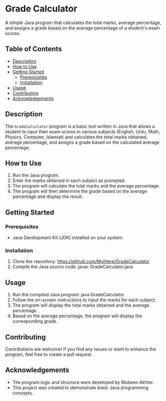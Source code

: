 # Grade Calculator
A simple Java program that calculates the total marks, average percentage, and assigns a grade based on the average percentage of a student's exam scores.
## Table of Contents
- [Description](#description)
- [How to Use](#how-to-use)
- [Getting Started](#getting-started)
  - [Prerequisites](#prerequisites)
  - [Installation](#installation)
- [Usage](#usage)
- [Contributing](#contributing)
- [Acknowledgements](#acknowledgements)
## Description
The `GradeCalculator` program is a basic tool written in Java that allows a student to input their exam scores in various subjects (English, Urdu, Math, Physics, Computer, Islamiat) and calculates the total marks obtained, average percentage, and assigns a grade based on the calculated average percentage.
## How to Use
1. Run the Java program.
2. Enter the marks obtained in each subject as prompted.
3. The program will calculate the total marks and the average percentage.
4. The program will then determine the grade based on the average percentage and display the result.
## Getting Started
### Prerequisites
- Java Development Kit (JDK) installed on your system.
### Installation
1. Clone the repository:
   https://github.com/MylHere/GradeCalculator
2. Compile the Java source code:
javac GradeCalculator.java
## Usage
1. Run the compiled Java program:
java GradeCalculator
2. Follow the on-screen instructions to input the marks for each subject.
3. The program will display the total marks obtained and the average percentage.
4. Based on the average percentage, the program will display the corresponding grade.
## Contributing
Contributions are welcome! If you find any issues or want to enhance the program, feel free to create a pull request.
## Acknowledgements
- The program logic and structure were developed by Mubeen Akhter.
- This project was created to demonstrate basic Java programming concepts.
